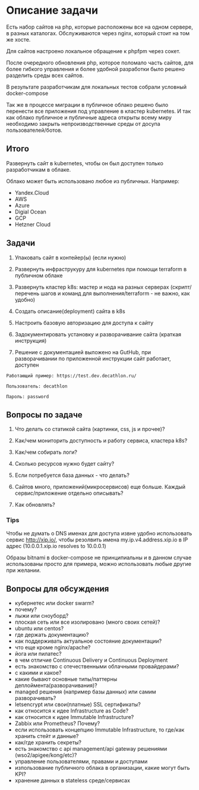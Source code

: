 # Описание задачи

Есть набор сайтов на php, которые расположены все на одном сервере, в разных каталогах. Обслуживаются через nginx, который стоит на том же хосте.

Для сайтов настроено локальное обращение к phpfpm через сокет.

После очередного обновления php, которое поломало часть сайтов, для более гибкого управления и более удобной разработки было решено разделить среды всех сайтов.

В результате разработчикам для локальных тестов собрали условный docker-compose

Так же в процессе миграции в публичное облако решено было перенести все приложения под управление в кластер kubernetes. И так как облако публичное и публичные адреса открыты всему миру необходимо закрыть непроизводственные среды от досупа пользователей/ботов.

## Итого

Развернуть сайт в kubernetes, чтобы он был доступен только разработчикам в облаке.

Облако может быть использовано любое из публичных. Например:

- Yandex.Cloud
- AWS
- Azure
- Digial Ocean
- GCP
- Hetzner Cloud

## Задачи

1. Упаковать сайт в контейер(ы) (если нужно)

2. Развернуть инфраструкуру для kubernetes при помощи terraform в публичном облаке

3. Развернуть кластер k8s: мастер и нода на разных серверах (скрипт/перечень шагов и команд для выполнения/terraform - не важно, как удобно)

4. Создать описание(deployment) сайта в k8s

5. Настроить базовую авторизацию для доступа к сайту

6. Задокументировать установку и разворачивание сайта (краткая инструкция)

7. Решение с документацией выложено на GutHub, при разворачивании по приложенной инструкции сайт работает, доступен

```text
Работающий пример: https://test.dev.decathlon.ru/

Пользователь: decathlon

Пароль: password
```

## Вопросы по задаче

1. Что делать со статикой сайта (картинки, css, js и прочее)?

2. Как/чем мониторить доступность и работу сервиса, кластера k8s?

3. Как/чем собирать логи?

4. Сколько ресурсов нужно будет сайту?

5. Если потребуется база данных - что делать?

6. Сайтов много, приложений(микросервисов) еще больше. Каждый сервис/приложение отдельно описывать?

7. Как обновлять?

### Tips

Чтобы не думать о DNS именах для доступа извне удобно использовать сервис http://xip.io/, чтобы резолвить имена my.ip.v4.address.xip.io в IP адрес (10.0.0.1.xip.io resolves to 10.0.0.1)

Образы bitnami в docker-compose не принципиальны и в данном случае использованы просто для примера, можно использовать любые другие при желании.

## Вопросы для обсуждения

- кубернетес или docker swarm?
- почему?
- лыжи или сноуборд?
- плоская сеть или все изолировано (много своих сетей)?
- ubuntu или centos?
- где держать документацию?
- как поддерживать актуальное состояние документации?
- что еще кроме nginx/apache?
- йога или пилатес?
- в чем отличие Continuous Delivery и Continuous Deployment
- есть знакомство с отечественными облачными провайдерами?
- с какими и какое?
- какие бывают основные типы/паттерны деплоймента(разворачивания)?
- managed решения (например базы данных) или самим разворачивать?
- letsencrypt или свои(платные) SSL сертификаты?
- как относится к идее Infrastructure as Code?
- как относится к идее Immutable Infrastructure?
- Zabbix или Prometheus? Почему?
- если использовать концепцию Immutable Infrastructure, то где/как хранить стейт и данные?
- как/где хранить секреты?
- есть знакомство с api management/api gateway решениями (wso2/apigee/kong/etc)?
- управление пользователями, правами и доступами
- изпользование публичного облака в организации, какие могут быть KPI?
- хранение данных в stateless среде/сервисах
